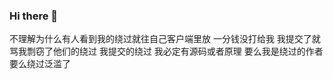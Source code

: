 ### Hi there 👋

<!--
**z7087/z7087** is a ✨ _special_ ✨ repository because its `README.md` (this file) appears on your GitHub profile.

Here are some ideas to get you started:

- 🔭 I’m currently working on ...
- 🌱 I’m currently learning ...
- 👯 I’m looking to collaborate on ...
- 🤔 I’m looking for help with ...
- 💬 Ask me about ...
- 📫 How to reach me: ...
- 😄 Pronouns: ...
- ⚡ Fun fact: ...
-->
不理解为什么有人看到我的绕过就往自己客户端里放 一分钱没打给我 我提交了就骂我剽窃了他们的绕过
我提交的绕过 我必定有源码或者原理
要么我是绕过的作者 要么绕过泛滥了
